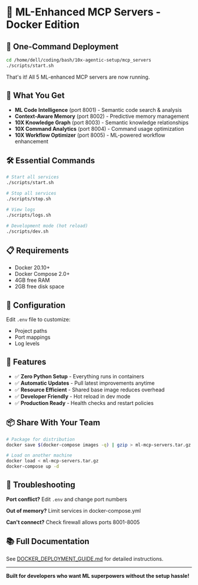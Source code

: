 # 🐳 ML-Enhanced MCP Servers - Docker Edition

## 🚀 One-Command Deployment

```bash
cd /home/dell/coding/bash/10x-agentic-setup/mcp_servers
./scripts/start.sh
```

That's it! All 5 ML-enhanced MCP servers are now running.

## 🎯 What You Get

- **ML Code Intelligence** (port 8001) - Semantic code search & analysis
- **Context-Aware Memory** (port 8002) - Predictive memory management
- **10X Knowledge Graph** (port 8003) - Semantic knowledge relationships
- **10X Command Analytics** (port 8004) - Command usage optimization
- **10X Workflow Optimizer** (port 8005) - ML-powered workflow enhancement

## 🛠️ Essential Commands

```bash
# Start all services
./scripts/start.sh

# Stop all services
./scripts/stop.sh

# View logs
./scripts/logs.sh

# Development mode (hot reload)
./scripts/dev.sh
```

## 📋 Requirements

- Docker 20.10+
- Docker Compose 2.0+
- 4GB free RAM
- 2GB free disk space

## 🔧 Configuration

Edit `.env` file to customize:
- Project paths
- Port mappings
- Log levels

## 🌟 Features

- ✅ **Zero Python Setup** - Everything runs in containers
- ✅ **Automatic Updates** - Pull latest improvements anytime
- ✅ **Resource Efficient** - Shared base image reduces overhead
- ✅ **Developer Friendly** - Hot reload in dev mode
- ✅ **Production Ready** - Health checks and restart policies

## 📦 Share With Your Team

```bash
# Package for distribution
docker save $(docker-compose images -q) | gzip > ml-mcp-servers.tar.gz

# Load on another machine
docker load < ml-mcp-servers.tar.gz
docker-compose up -d
```

## 🚨 Troubleshooting

**Port conflict?** Edit `.env` and change port numbers

**Out of memory?** Limit services in docker-compose.yml

**Can't connect?** Check firewall allows ports 8001-8005

## 📚 Full Documentation

See [DOCKER_DEPLOYMENT_GUIDE.md](./DOCKER_DEPLOYMENT_GUIDE.md) for detailed instructions.

---

**Built for developers who want ML superpowers without the setup hassle!**